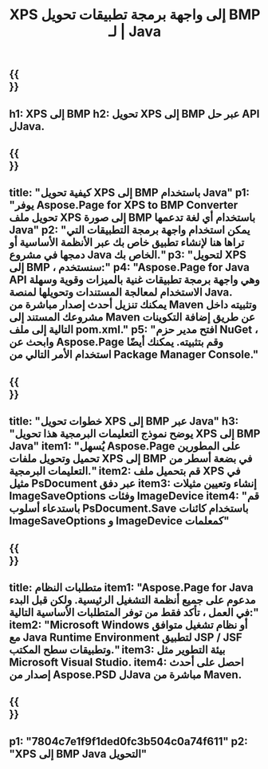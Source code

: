 ﻿---
translation: true
template: /_templates/_conversion-child-java.md
title: XPS إلى واجهة برمجة تطبيقات تحويل BMP لـ | Java
url: /java/conversion/xps-to-bmp/
description: نموذج كود تحويل Java لتنسيق XPS إلى ملف BMP. استخدم رمز المثال هذا لتحويل XPS إلى BMP داخل أي تطبيق يستند إلى Web أو Desktop Java.
informat: XPS
outformat: BMP
otherformats: EPS PS
---

{{<section banner>}}
---
h1: XPS إلى BMP
h2: تحويل XPS إلى BMP عبر حل API لJava.
---

{{<section overview>}}
---
title: "كيفية تحويل XPS إلى BMP باستخدام Java"
p1: "يوفر Aspose.Page for XPS to BMP Converter تحويل ملف XPS إلى صورة BMP باستخدام أي لغة تدعمها Java"
p2: "يمكن استخدام واجهة برمجة التطبيقات التي تراها هنا لإنشاء تطبيق خاص بك عبر الأنظمة الأساسية أو دمجها في مشروع Java الخاص بك."
p3: "لتحويل XPS إلى BMP ، سنستخدم:"
p4: "Aspose.Page for Java API وهي واجهة برمجة تطبيقات غنية بالميزات وقوية وسهلة الاستخدام لمعالجة المستندات وتحويلها لمنصة Java. يمكنك تنزيل أحدث إصدار مباشرة من Maven وتثبيته داخل مشروعك المستند إلى Maven عن طريق إضافة التكوينات التالية إلى ملف pom.xml."
p5: "افتح مدير حزم NuGet ، وابحث عن Aspose.Page وقم بتثبيته. يمكنك أيضًا استخدام الأمر التالي من Package Manager Console."
---

{{<section feature1>}}
---
title: "خطوات تحويل XPS إلى BMP عبر Java"
h3: "يوضح نموذج التعليمات البرمجية هذا تحويل XPS إلى BMP Java"
item1: "يُسهل Aspose.Page على المطورين تحميل وتحويل ملفات XPS إلى BMP في بضعة أسطر من التعليمات البرمجية."
item2: قم بتحميل ملف XPS في مثيل PsDocument عبر دفق
item3: إنشاء وتعيين مثيلات ImageSaveOptions وفئات ImageDevice
item4: "قم باستدعاء أسلوب PsDocument.Save باستخدام كائنات ImageSaveOptions و ImageDevice كمعلمات"
---

{{<section feature2>}}
---
title: متطلبات النظام
item1: "Aspose.Page for Java مدعوم على جميع أنظمة التشغيل الرئيسية. ولكن قبل البدء في العمل ، تأكد فقط من توفر المتطلبات الأساسية التالية:"
item2: "Microsoft Windows أو نظام تشغيل متوافق مع Java Runtime Environment لتطبيق JSP / JSF وتطبيقات سطح المكتب."
item3: بيئة التطوير مثل Microsoft Visual Studio.
item4: احصل على أحدث إصدار من Aspose.PSD لJava مباشرة من Maven.
---

{{<section gist>}}
---
p1: "7804c7e1f9f1ded0fc3b504c0a74f611"
p2: "XPS إلى BMP Java التحويل"
---
